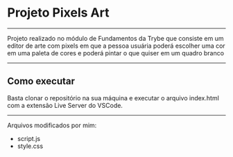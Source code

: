 # Projeto Pixels Art
<hr>
<p>Projeto realizado no módulo de Fundamentos da Trybe que consiste em um editor de arte com pixels em que a pessoa usuária poderá escolher uma cor em uma paleta de cores e poderá pintar o que quiser em um quadro branco </p>
<hr>
<h2>
  Como executar
</h2> 
<p>
  Basta clonar o repositório na sua máquina e executar o arquivo index.html com a extensão Live Server do VSCode.
</p>
<hr>
<p>Arquivos modificados por mim:</p>
<ul>
  <li>script.js</li>
  <li>style.css</li>
</ul>